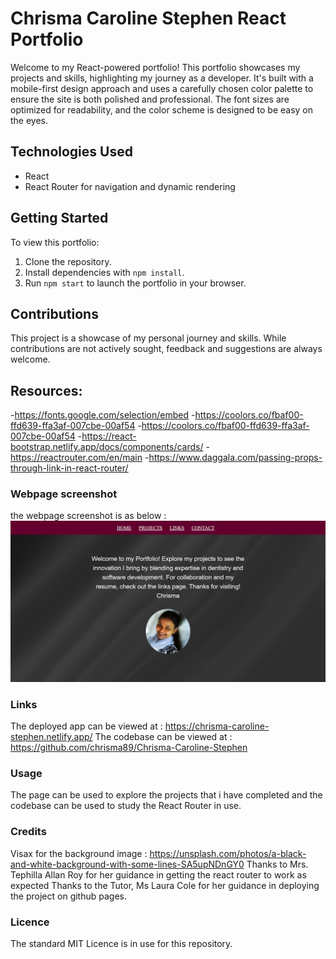 # Chrisma Caroline Stephen React Portfolio
Welcome to my React-powered portfolio! This portfolio showcases my projects and skills, highlighting my journey as a developer. It's built with a mobile-first design approach and uses a carefully chosen color palette to ensure the site is both polished and professional. The font sizes are optimized for readability, and the color scheme is designed to be easy on the eyes.

## Technologies Used

- React
- React Router for navigation and dynamic rendering


## Getting Started

To view this portfolio:

1. Clone the repository.
2. Install dependencies with `npm install`.
3. Run `npm start` to launch the portfolio in your browser.

## Contributions

This project is a showcase of my personal journey and skills. While contributions are not actively sought, feedback and suggestions are always welcome.


## Resources:
-https://fonts.google.com/selection/embed
-https://coolors.co/fbaf00-ffd639-ffa3af-007cbe-00af54
-https://coolors.co/fbaf00-ffd639-ffa3af-007cbe-00af54
-https://react-bootstrap.netlify.app/docs/components/cards/
-https://reactrouter.com/en/main
-https://www.daggala.com/passing-props-through-link-in-react-router/


### Webpage screenshot
the webpage screenshot is as below :![webpagescreenshot](./public/images/porfolioscreenshot.jpg)


### Links
The deployed app can be viewed at : https://chrisma-caroline-stephen.netlify.app/
The codebase can be viewed at : https://github.com/chrisma89/Chrisma-Caroline-Stephen



### Usage

The page can be used to explore the projects that i have completed and the codebase can be used to study the React Router in use.

### Credits

Visax for the background image  : https://unsplash.com/photos/a-black-and-white-background-with-some-lines-SA5upNDnGY0
Thanks to Mrs. Tephilla Allan Roy for her guidance in getting the react router to work as expected
Thanks to the Tutor, Ms Laura Cole for her guidance in deploying the project on github pages.

### Licence

The standard MIT Licence is in use for this repository.